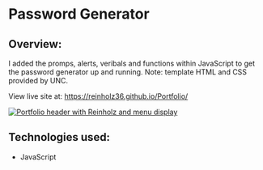# Password Generator

## Overview: 

I added the promps, alerts, veribals and functions within JavaScript to get the password generator up and running. Note: template HTML and CSS provided by UNC. 

View live site at: https://reinholz36.github.io/Portfolio/

<a href="https://reinholz36.github.io/Portfolio/">
<img src="./assets/images/Dani's-Portfolio.jpg" alt="Portfolio header with Reinholz and menu display">
</a>
 
## Technologies used: 
  * JavaScript
